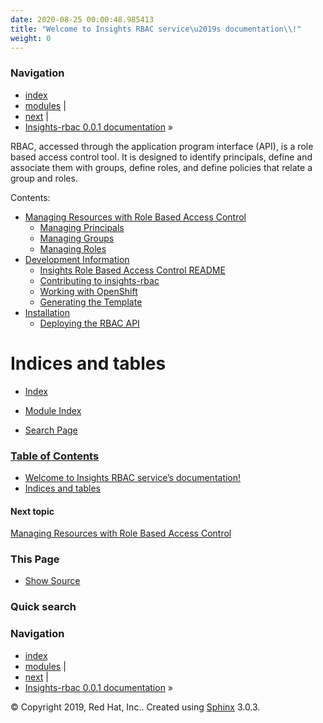 ```yaml
---
date: 2020-08-25 00:00:48.985413
title: "Welcome to Insights RBAC service\u2019s documentation\\!"
weight: 0
---
```

### Navigation

  - [index](genindex/ "General Index")
  - [modules](py-modindex/ "Python Module Index")
    |
  - [next](management/ "Managing Resources with Role Based Access Control")
    |
  - [Insights-rbac 0.0.1 documentation](#) »


RBAC, accessed through the application program interface (API), is a
role based access control tool. It is designed to identify principals,
define and associate them with groups, define roles, and define policies
that relate a group and roles.

Contents: 

  - [Managing Resources with Role Based Access Control](management/)
      - [Managing Principals](management/#managing-principals)
      - [Managing Groups](management/#managing-groups)
      - [Managing Roles](management/#managing-roles)
  - [Development Information](development/)
      - [Insights Role Based Access Control README](README/)
      - [Contributing to insights-rbac](CONTRIBUTING/)
      - [Working with OpenShift](openshift/)
      - [Generating the Template](openshift/#generating-the-template)
  - [Installation](install/)
      - [Deploying the RBAC API](install/#deploying-the-rbac-api)

# Indices and tables

  - [ Index ](genindex/)

  - [ Module Index ](py-modindex/)

  - [ Search Page ](search/)

### [Table of Contents](#)

  - [Welcome to Insights RBAC service’s documentation\!](#)
  - [Indices and tables](#indices-and-tables)

#### Next topic

[Managing Resources with Role Based Access
Control](management/ "next chapter")

### This Page

  - [Show Source](_sources/index.rst.txt)

### Quick search

### Navigation

  - [index](genindex/ "General Index")
  - [modules](py-modindex/ "Python Module Index")
    |
  - [next](management/ "Managing Resources with Role Based Access Control")
    |
  - [Insights-rbac 0.0.1 documentation](#) »

© Copyright 2019, Red Hat, Inc.. Created using
[Sphinx](http://sphinx-doc.org/) 3.0.3.